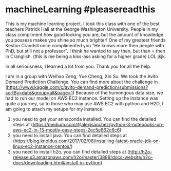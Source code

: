 # machineLearning #pleasereadthis
This is my machine learning project. I took this class with one of the best teachers Patrick Hall at the George Washington University. People in my class compliment how good looking you are, but the amount of knowledge you possess makes you shine so much brighter! One of my greatest friends Keston Crandsll once complimented you "He knows more then people with PhD, but still not a professor". I think he wanted to say than, but than = then in Cranglish. (this is me being a kiss-ass asking for a higher grade) LOL jkjk.  

In all seriousness, I learned a lot from you. Thank you for all the help.  

I am in a group with Weihao Zeng, Yue Cheng, Xin Su. We took the Avito Demand Prediction Challenge. You can find more about the challenge in (https://www.kaggle.com/c/avito-demand-prediction/submissions?sortBy=date&group=all&page=1)
Because of the humongous data size, we had to run our model on AWS EC2 instance. Setting up the instance was quite a journey, so to those who may use AWS EC2 with python and H2O, I am going to attach my setups for my instance. 
1. you need to get your annaconda installed. You can find the detailed steps at (https://medium.com/@alexjsanchez/python-3-notebooks-on-aws-ec2-in-15-mostly-easy-steps-2ec5e662c6c6)
2. you need to install java. You can find detailed steps at (https://blog.knoldus.com/2017/02/08/installing-latest-oracle-jdk-on-linux-ec2-instance-centos/)
3. you need to install h2o. you can find detailed steps at (http://h2o-release.s3.amazonaws.com/h2o/master/3888/docs-website/h2o-docs/downloading.html#install-in-python)
